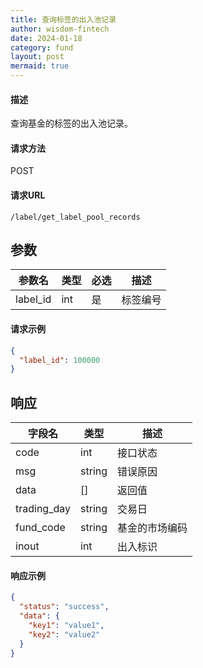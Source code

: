 ```yaml
---
title: 查询标签的出入池记录
author: wisdom-fintech
date: 2024-01-18
category: fund
layout: post
mermaid: true
---
```


#### 描述

查询基金的标签的出入池记录。

#### 请求方法

POST

#### 请求URL

`/label/get_label_pool_records`

参数
-------------

| 参数名 | 类型 | 必选 | 描述 |
| ------ | ---- | ---- | ---- |
| label_id | int | 是 | 标签编号 |

#### 请求示例
```json
{
  "label_id": 100000
}
```


响应
-------------


| 字段名 | 类型 |  描述 |
| ------ | ---- |  ---- |
|code				|int	|接口状态|
|msg				|string	|错误原因|
|data				|[]	|返回值|
|trading_day|string|交易日|
|fund_code|string|基金的市场编码|
|inout|int|出入标识|





#### 响应示例

```json
{
  "status": "success",
  "data": {
    "key1": "value1",
    "key2": "value2"
  }
}

```
